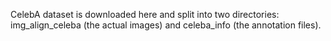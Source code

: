 CelebA dataset is downloaded here and split into two directories: img\_align\_celeba (the actual images) and celeba\_info (the annotation files).
